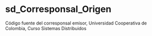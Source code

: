 # sd_Corresponsal_Origen
Código fuente del corresponsal emisor, Universidad Cooperativa de Colombia, Curso Sistemas Distribuidos
